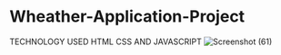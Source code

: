 # Wheather-Application-Project
TECHNOLOGY USED HTML CSS AND JAVASCRIPT
![Screenshot (61)](https://github.com/Aashif10/Wheather-Application-Project/assets/163505856/92e90fb5-b1be-422b-8926-80681a3dfe5d)

